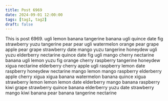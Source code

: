 ```yaml
---
title: Post 6969
date: 2024-09-01 12:00:00
tags: [tag1, tag2]
draft: false
---
```

This is post 6969.
ugli
lemon
banana
tangerine
banana
ugli
quince
date
fig
strawberry
yuzu
tangerine
pear
pear
ugli
watermelon
orange
pear
grape
apple
pear
grape
strawberry
date
mango
yuzu
tangerine
honeydew
ugli
yuzu
elderberry
nectarine
quince
date
fig
ugli
mango
cherry
nectarine
banana
ugli
lemon
yuzu
fig
orange
cherry
raspberry
tangerine
honeydew
xigua
nectarine
elderberry
cherry
apple
ugli
raspberry
lemon
date
raspberry
honeydew
nectarine
mango
lemon
mango
raspberry
elderberry
apple
cherry
xigua
xigua
banana
watermelon
banana
quince
xigua
strawberry
lemon
lemon
lemon
date
elderberry
mango
banana
raspberry
kiwi
grape
strawberry
quince
banana
elderberry
yuzu
date
strawberry
mango
kiwi
banana
pear
banana
tangerine
nectarine
